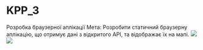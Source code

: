# KPP_3

Розробка браузерної аплікації 
Мета: Розробити статичний браузерну аплікацію, що отримує дані з відкритого API, та відображає їх на мапі.
![](https://github.com/IraHazivalieva/L-3/blob/master/first.png)
![](https://github.com/IraHazivalieva/L-3/blob/master/second.png)
